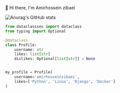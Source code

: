 :wave: Hi there, I'm Amirhossein zibaei

![Anurag's GitHub stats](https://github-readme-stats.vercel.app/api?username=amirhosseinzibaei&show_icons=true&count_private=true&theme=nord&hide=stars)

```python
from dataclassses import dataclass
from typing import Optional

@dataclass
class Profile:
    username: str
    likes: list[str]
    dislikes: Optional[list[str]] = None


my_profile = Profile(
    username='amirhosseinzibaei',
    likes=['Python', 'Linux', 'Django', 'Docker']
)
```

